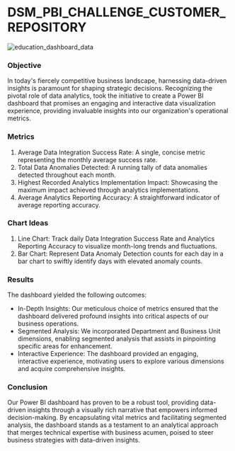 # DSM_PBI_CHALLENGE_CUSTOMER_REPOSITORY
 
![education_dashboard_data](education_data_dashboard)
 
### **Objective**

In today's fiercely competitive business landscape, harnessing data-driven insights is paramount for shaping strategic decisions. Recognizing the pivotal role of data analytics,  took the initiative to create a Power BI dashboard that promises an engaging and interactive data visualization experience, providing invaluable insights into our organization's operational metrics.

### **Metrics**

1. Average Data Integration Success Rate: A single, concise metric representing the monthly average success rate.
2. Total Data Anomalies Detected: A running tally of data anomalies detected throughout each month.
3. Highest Recorded Analytics Implementation Impact: Showcasing the maximum impact achieved through analytics implementations.
4. Average Analytics Reporting Accuracy: A straightforward indicator of average reporting accuracy.


### **Chart Ideas**

1. Line Chart: Track daily Data Integration Success Rate and Analytics Reporting Accuracy to visualize month-long trends and fluctuations.
2. Bar Chart: Represent Data Anomaly Detection counts for each day in a bar chart to swiftly identify days with elevated anomaly counts.


### **Results**

The dashboard yielded the following outcomes:

- In-Depth Insights: Our meticulous choice of metrics ensured that the dashboard delivered profound insights into critical aspects of our business operations.
- Segmented Analysis: We incorporated Department and Business Unit dimensions, enabling segmented analysis that assists in pinpointing specific areas for enhancement.
- Interactive Experience: The dashboard provided an engaging, interactive experience, motivating users to explore various dimensions and acquire comprehensive insights.

### **Conclusion**
Our Power BI dashboard has proven to be a robust tool, providing data-driven insights through a visually rich narrative that empowers informed decision-making. By encapsulating vital metrics and facilitating segmented analysis, the dashboard stands as a testament to an analytical approach that merges technical expertise with business acumen, poised to steer business strategies with data-driven insights.


